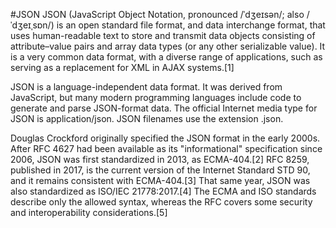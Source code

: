 #JSON
JSON (JavaScript Object Notation, pronounced /ˈdʒeɪsən/; also /ˈdʒeɪˌsɒn/) is an open standard file format, and data interchange format, that uses human-readable text to store and transmit data objects consisting of attribute–value pairs and array data types (or any other serializable value). It is a very common data format, with a diverse range of applications, such as serving as a replacement for XML in AJAX systems.[1]

JSON is a language-independent data format. It was derived from JavaScript, but many modern programming languages include code to generate and parse JSON-format data. The official Internet media type for JSON is application/json. JSON filenames use the extension .json.

Douglas Crockford originally specified the JSON format in the early 2000s. After RFC 4627 had been available as its "informational" specification since 2006, JSON was first standardized in 2013, as ECMA-404.[2] RFC 8259, published in 2017, is the current version of the Internet Standard STD 90, and it remains consistent with ECMA-404.[3] That same year, JSON was also standardized as ISO/IEC 21778:2017.[4] The ECMA and ISO standards describe only the allowed syntax, whereas the RFC covers some security and interoperability considerations.[5]